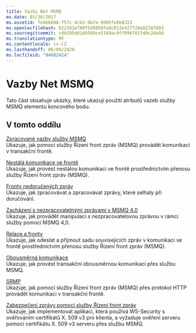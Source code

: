 ```yaml
---
title: Vazby Net MSMQ
ms.date: 03/30/2017
ms.assetid: fe4bb696-f57c-4cb3-9b7e-9d95fe6b8323
ms.openlocfilehash: 622341ef00f5d8950fa0c013e427f20e02187893
ms.sourcegitcommit: cdb295dd1db589ce5169ac9ff096f01fd0c2da9d
ms.translationtype: MT
ms.contentlocale: cs-CZ
ms.lasthandoff: 06/09/2020
ms.locfileid: "84602424"
---
```

# <a name="net-msmq-binding"></a>Vazby Net MSMQ
Tato část obsahuje ukázky, které ukazují použití atributů vazeb služby MSMQ elementu koncového bodu.  
  
## <a name="in-this-section"></a>V tomto oddílu  
 [Zpracované vazby služby MSMQ](transacted-msmq-binding.md)  
 Ukazuje, jak pomocí služby Řízení front zpráv (MSMQ) provádět komunikaci v transakční frontě.  
  
 [Nestálá komunikace ve frontě](volatile-queued-communication.md)  
 Ukazuje, jak provést nestálou komunikaci ve frontě prostřednictvím přenosu služby Řízení front zpráv (MSMQ).  
  
 [Fronty nedoručených zpráv](dead-letter-queues.md)  
 Ukazuje, jak zpracovávat a zpracovávat zprávy, které selhaly při doručování.  
  
 [Zacházení s nezpracovatelnými zprávami v MSMQ 4.0](poison-message-handling-in-msmq-4-0.md)  
 Ukazuje, jak provádět manipulaci s nezpracovatelovou zprávou v rámci služby pomocí MSMQ 4,0.  
  
 [Relace a fronty](sessions-and-queues.md)  
 Ukazuje, jak odeslat a přijmout sadu souvisejících zpráv v komunikaci ve frontě prostřednictvím přenosu služby Řízení front zpráv (MSMQ).  
  
 [Obousměrná komunikace](two-way-communication.md)  
 Ukazuje, jak provést transakční obousměrnou komunikaci přes službu MSMQ.
  
 [SRMP](srmp.md)  
 Ukazuje, jak pomocí služby Řízení front zpráv (MSMQ) přes protokol HTTP provádět komunikaci v transakční frontě.  
  
 [Zabezpečení zprávy pomocí služby Řízení front zpráv](message-security-over-message-queuing.md)  
 Ukazuje, jak implementovat aplikaci, která používá WS-Security s ověřováním certifikátů X. 509 v3 pro klienta, a vyžaduje ověření serveru pomocí certifikátu X. 509 v3 serveru přes službu MSMQ.
